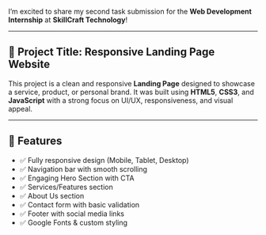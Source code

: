 I’m excited to share my second task submission for the **Web Development Internship** at **SkillCraft Technology**!

---

## 🚀 Project Title: Responsive Landing Page Website

This project is a clean and responsive **Landing Page** designed to showcase a service, product, or personal brand. It was built using **HTML5**, **CSS3**, and **JavaScript** with a strong focus on UI/UX, responsiveness, and visual appeal.

---

## 📌 Features

- ✅ Fully responsive design (Mobile, Tablet, Desktop)
- ✅ Navigation bar with smooth scrolling
- ✅ Engaging Hero Section with CTA
- ✅ Services/Features section
- ✅ About Us section
- ✅ Contact form with basic validation
- ✅ Footer with social media links
- ✅ Google Fonts & custom styling
